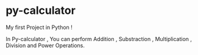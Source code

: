 # py-calculator
 My first Project in Python !

 In Py-calculator , You can perform Addition , Substraction , Multiplication , Division and Power Operations.

 
